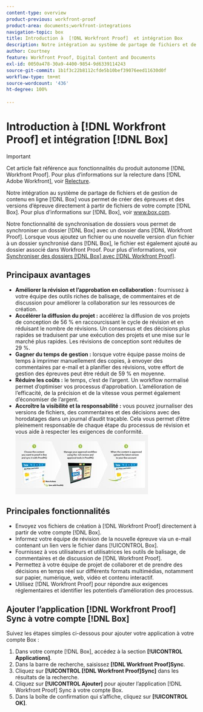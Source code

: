 ```yaml
---
content-type: overview
product-previous: workfront-proof
product-area: documents;workfront-integrations
navigation-topic: box
title: Introduction à  [!DNL Workfront Proof]  et intégration Box
description: Notre intégration au système de partage de fichiers et de gestion de contenu en ligne Box vous permet de créer des épreuves et des versions d’épreuve directement à partir de fichiers de votre compte Box. Pour plus d’informations sur Box, voir www.box.com.
author: Courtney
feature: Workfront Proof, Digital Content and Documents
exl-id: 0050a478-30a9-4400-9854-9d6339114243
source-git-commit: 1b1f3c22b8112cfde5b10bef39076eed11630d0f
workflow-type: tm+mt
source-wordcount: '436'
ht-degree: 100%

---
```


# Introduction à [!DNL Workfront Proof] et intégration [!DNL Box]

>[!IMPORTANT]
>
>Cet article fait référence aux fonctionnalités du produit autonome [!DNL Workfront Proof]. Pour plus d’informations sur la relecture dans [!DNL Adobe Workfront], voir [Relecture](../../../review-and-approve-work/proofing/proofing.md).

Notre intégration au système de partage de fichiers et de gestion de contenu en ligne [!DNL Box] vous permet de créer des épreuves et des versions d’épreuve directement à partir de fichiers de votre compte [!DNL Box]. Pour plus d’informations sur [!DNL Box], voir www.box.com.

Notre fonctionnalité de synchronisation de dossiers vous permet de synchroniser un dossier [!DNL Box] avec un dossier dans [!DNL Workfront Proof]. Lorsque vous ajoutez un fichier ou une nouvelle version d’un fichier à un dossier synchronisé dans [!DNL Box], le fichier est également ajouté au dossier associé dans Workfront Proof. Pour plus d’informations, voir [Synchroniser des dossiers  [!DNL Box]  avec  [!DNL Workfront Proof]](../../../workfront-proof/wp-integrations/box/sycn-box-folder.md).

## Principaux avantages

* **Améliorer la révision et l’approbation en collaboration :** fournissez à votre équipe des outils riches de balisage, de commentaires et de discussion pour améliorer la collaboration sur les ressources de création.
* **Accélérer la diffusion du projet :** accélérez la diffusion de vos projets de conception de 56 % en raccourcissant le cycle de révision et en réduisant le nombre de révisions. Un consensus et des décisions plus rapides se traduisent par une exécution des projets et une mise sur le marché plus rapides. Les révisions de conception sont réduites de 29 %.
* **Gagner du temps de gestion :** lorsque votre équipe passe moins de temps à imprimer manuellement des copies, à envoyer des commentaires par e-mail et à planifier des révisions, votre effort de gestion des épreuves peut être réduit de 59 % en moyenne.
* **Réduire les coûts :** le temps, c’est de l’argent. Un workflow normalisé permet d’optimiser vos processus d’approbation. L’amélioration de l’efficacité, de la précision et de la vitesse vous permet également d’économiser de l’argent.
* **Accroître la visibilité et la responsabilité :** vous pouvez journaliser des versions de fichiers, des commentaires et des décisions avec des horodatages dans un journal d’audit traçable. Cela vous permet d’être pleinement responsable de chaque étape du processus de révision et vous aide à respecter les exigences de conformité.\
   ![Box_and_ProofHQ_integration.jpg](assets/box-and-proofhq-integration-350x157.jpg)

## Principales fonctionnalités

* Envoyez vos fichiers de création à [!DNL Workfront Proof] directement à partir de votre compte [!DNL Box].
* Informez votre équipe de révision de la nouvelle épreuve via un e-mail contenant un lien vers le fichier dans [!UICONTROL Box].
* Fournissez à vos utilisateurs et utilisatrices les outils de balisage, de commentaires et de discussion de [!DNL Workfront Proof].
* Permettez à votre équipe de projet de collaborer et de prendre des décisions en temps réel sur différents formats multimédias, notamment sur papier, numérique, web, vidéo et contenu interactif.
* Utilisez [!DNL Workfront Proof] pour répondre aux exigences réglementaires et identifier les potentiels d’amélioration des processus.

## Ajouter l’application [!DNL Workfront Proof] Sync à votre compte [!DNL Box]

Suivez les étapes simples ci-dessous pour ajouter votre application à votre compte Box :

1. Dans votre compte [!DNL Box], accédez à la section **[!UICONTROL Applications]**.
1. Dans la barre de recherche, saisissez **[!DNL Workfront Proof]Sync**.
1. Cliquez sur **[!UICONTROL [!DNL Workfront Proof]Sync]** dans les résultats de la recherche.
1. Cliquez sur **[!UICONTROL Ajouter]** pour ajouter l’application [!DNL Workfront Proof] Sync à votre compte Box.
1. Dans la boîte de confirmation qui s’affiche, cliquez sur **[!UICONTROL OK]**.


